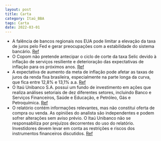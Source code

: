 ```yaml
---
layout: post
title: Carta
category: Itaú_BBA
tags: Carta
date: 2022-03-01
---
```


- A falência de bancos regionais nos EUA pode limitar a elevação da taxa de juros pelo Fed e gerar preocupações com a estabilidade do sistema bancário.
<a href="#" onclick="search_on_pdf('resiliente, as preocupações com a estabilidade do  sistema bancário limitarão o ímpeto do Fed.  Na')">Ref</a>
- O Copom não pretende antecipar o ciclo de corte da taxa Selic devido à inflação de serviços resiliente e deterioração das expectativas de inflação para os próximos anos.
<a href="#" onclick="search_on_pdf('global ao longo do mês de março, com impactos  positivos também sobre o Real.  Por aqui, a ata do ')">Ref</a>
- A expectativa de aumento da meta de inflação pode afetar as taxas de juros da renda fixa brasileira, especialmente na parte longa da curva, que fica entre 12,8% e 13,1% a.a.
<a href="#" onclick="search_on_pdf('é alterada para 4,5%, em linha com a antiga meta. Ainda, no segundo caso a alteração da meta não im')">Ref</a>
- O Itaú Unibanco S.A. possui um fundo de investimento em ações que realiza análises setoriais de dez diferentes setores, incluindo Banco e Serviços Financeiros, Saúde e Educação, e Petróleo, Gás e Petroquímica.
<a href="#" onclick="search_on_pdf('4. Percentual de empresas incluídas nessa categoria de classificação, para as quais foram prestados')">Ref</a>
- O relatório contém informações relevantes, mas não constitui oferta de compra ou venda. As opiniões do analista são independentes e podem sofrer alterações sem aviso prévio. O Itaú Unibanco não se responsabiliza por prejuízos decorrentes do uso do relatório. Investidores devem levar em conta as restrições e riscos dos instrumentos financeiros discutidos.
<a href="#" onclick="search_on_pdf('1. Este relatório foi elaborado pelo Itaú Unibanco, sociedade regulada pela Comissão de Valores Mob')">Ref</a>
